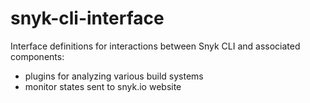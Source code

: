 # snyk-cli-interface
Interface definitions for interactions between Snyk CLI and associated components:

* plugins for analyzing various build systems
* monitor states sent to snyk.io website
